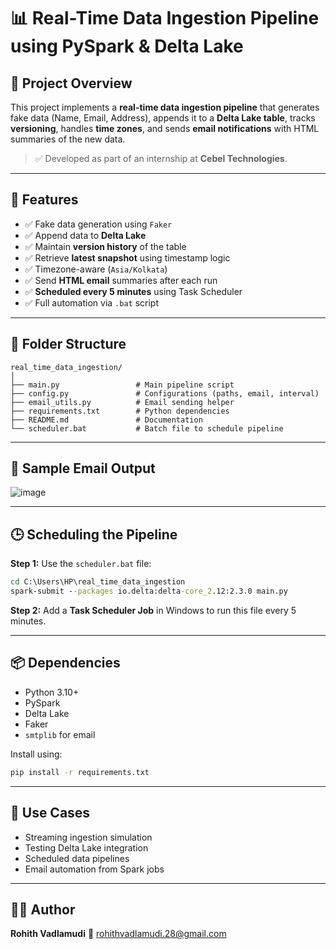 # 📊 Real-Time Data Ingestion Pipeline using PySpark & Delta Lake

## 🚀 Project Overview

This project implements a **real-time data ingestion pipeline** that generates fake data (Name, Email, Address), appends it to a **Delta Lake table**, tracks **versioning**, handles **time zones**, and sends **email notifications** with HTML summaries of the new data.

> ✅ Developed as part of an internship at **Cebel Technologies**.

---

## 💠 Features

* ✅ Fake data generation using `Faker`
* ✅ Append data to **Delta Lake**
* ✅ Maintain **version history** of the table
* ✅ Retrieve **latest snapshot** using timestamp logic
* ✅ Timezone-aware (`Asia/Kolkata`)
* ✅ Send **HTML email** summaries after each run
* ✅ **Scheduled every 5 minutes** using Task Scheduler
* ✅ Full automation via `.bat` script

---

## 📁 Folder Structure

```
real_time_data_ingestion/
│
├── main.py                 # Main pipeline script
├── config.py               # Configurations (paths, email, interval)
├── email_utils.py          # Email sending helper
├── requirements.txt        # Python dependencies
├── README.md               # Documentation
└── scheduler.bat           # Batch file to schedule pipeline
```

---

## 🥪 Sample Email Output

![image](https://github.com/user-attachments/assets/10c90c94-4706-4c7c-abbe-44206649291b)

---

## 🕒 Scheduling the Pipeline

**Step 1:** Use the `scheduler.bat` file:

```bat
cd C:\Users\HP\real_time_data_ingestion
spark-submit --packages io.delta:delta-core_2.12:2.3.0 main.py
```

**Step 2:** Add a **Task Scheduler Job** in Windows to run this file every 5 minutes.

---

## 📦 Dependencies

* Python 3.10+
* PySpark
* Delta Lake
* Faker
* `smtplib` for email

Install using:

```bash
pip install -r requirements.txt
```

---

## 📌 Use Cases

* Streaming ingestion simulation
* Testing Delta Lake integration
* Scheduled data pipelines
* Email automation from Spark jobs

---

## 👨‍💼 Author

**Rohith Vadlamudi**
📧 [rohithvadlamudi.28@gmail.com](mailto:rohithvadlamudi.28@gmail.com)
